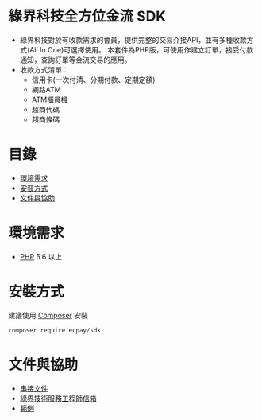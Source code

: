 # 綠界科技全方位金流 SDK
* 綠界科技對於有收款需求的會員，提供完整的交易介接API，並有多種收款方式(All In One)可選擇使用。
本套件為PHP版，可使用作建立訂單，接受付款通知，查詢訂單等金流交易的應用。
* 收款方式清單：
  * 信用卡(一次付清、分期付款、定期定額)   
  * 網路ATM
  * ATM櫃員機
  * 超商代碼
  * 超商條碼

# 目錄
* [環境需求](#環境需求)
* [安裝方式](#安裝方式)
* [文件與協助](#文件與協助)

# 環境需求
- [PHP](https://www.php.net/) 5.6 以上

# 安裝方式
建議使用 [Composer](https://getcomposer.org/) 安裝
```bash
composer require ecpay/sdk
```

# 文件與協助
- [串接文件](https://www.ecpay.com.tw/Service/API_Dwnld)
- [綠界技術服務工程師信箱](mailto:techsupport@ecpay.com.tw)
- [範例](example)